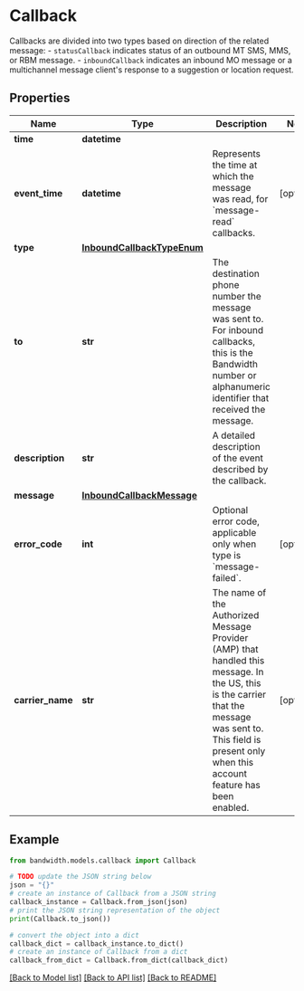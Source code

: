 # Callback

Callbacks are divided into two types based on direction of the related message: - `statusCallback` indicates status of an outbound MT SMS, MMS, or RBM message. - `inboundCallback` indicates an inbound MO message or a multichannel message client's response to a suggestion or location request.

## Properties

Name | Type | Description | Notes
------------ | ------------- | ------------- | -------------
**time** | **datetime** |  | 
**event_time** | **datetime** | Represents the time at which the message was read, for &#x60;message-read&#x60; callbacks. | [optional] 
**type** | [**InboundCallbackTypeEnum**](InboundCallbackTypeEnum.md) |  | 
**to** | **str** | The destination phone number the message was sent to.  For inbound callbacks, this is the Bandwidth number or alphanumeric identifier that received the message.  | 
**description** | **str** | A detailed description of the event described by the callback. | 
**message** | [**InboundCallbackMessage**](InboundCallbackMessage.md) |  | 
**error_code** | **int** | Optional error code, applicable only when type is &#x60;message-failed&#x60;. | [optional] 
**carrier_name** | **str** | The name of the Authorized Message Provider (AMP) that handled this message.  In the US, this is the carrier that the message was sent to. This field is present only when this account feature has been enabled. | [optional] 

## Example

```python
from bandwidth.models.callback import Callback

# TODO update the JSON string below
json = "{}"
# create an instance of Callback from a JSON string
callback_instance = Callback.from_json(json)
# print the JSON string representation of the object
print(Callback.to_json())

# convert the object into a dict
callback_dict = callback_instance.to_dict()
# create an instance of Callback from a dict
callback_from_dict = Callback.from_dict(callback_dict)
```
[[Back to Model list]](../README.md#documentation-for-models) [[Back to API list]](../README.md#documentation-for-api-endpoints) [[Back to README]](../README.md)


